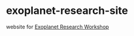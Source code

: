 # exoplanet-research-site

website for [Exoplanet Research Workshop](https://exoplanetresearch.netlify.com)
